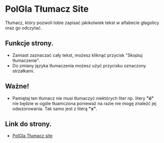 # PolGla Tłumacz Site

Tłumacz, który pozwoli tobie zapisać jakikolwiek tekst w alfabecie głagolicy oraz go odczytać.

## Funkcje strony.

- Zamiast zaznaczać cały tekst, możesz kliknąć przycisk "Skopiuj tłumaczenie".
- Do zmiany języka tłumaczenia możesz użyć przycisku oznaczony strzałkami.

## Ważne!

- Pamiętaj ten tłumacz nie musi tłumaczyć niektórych liter np. litery **"ó"** nie będzie w ogóle tłuamczona ponieważ na razie nie mogę znaleźć jej odwzorowania. Tak samo jest z literą **"x"**.

## Link do strony.

- [PolGla Tłumacz site](https://igor-ratajczak.github.io/PolGla-Tlumacz-Site/)
